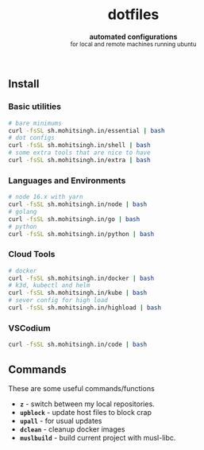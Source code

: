 <h1 align="center">dotfiles</h1>
<p align="center">
  <b>automated configurations</b><br/>
  <sub>for local and remote machines running ubuntu</sub>
</p>
<br />

## Install

### Basic utilities

```bash
# bare minimums
curl -fsSL sh.mohitsingh.in/essential | bash
# dot configs
curl -fsSL sh.mohitsingh.in/shell | bash
# some extra tools that are nice to have
curl -fsSL sh.mohitsingh.in/extra | bash
```

### Languages and Environments

```bash
# node 16.x with yarn
curl -fsSL sh.mohitsingh.in/node | bash
# golang
curl -fsSL sh.mohitsingh.in/go | bash
# python
curl -fsSL sh.mohitsingh.in/python | bash
```

### Cloud Tools

```bash
# docker
curl -fsSL sh.mohitsingh.in/docker | bash
# k3d, kubectl and helm
curl -fsSL sh.mohitsingh.in/kube | bash
# sever config for high load
curl -fsSL sh.mohitsingh.in/highload | bash
```

### VSCodium

```bash
curl -fsSL sh.mohitsingh.in/code | bash
```

## Commands

These are some useful commands/functions

- **`z`** - switch between my local repositories.
- **`upblock`** - update host files to block crap
- **`upall`** - for usual updates
- **`dclean`** - cleanup docker images
- **`muslbuild`** - build current project with musl-libc.
